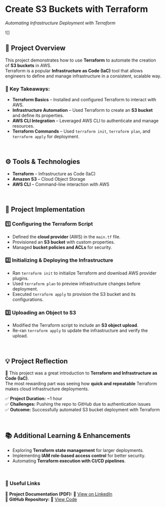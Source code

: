 # Create S3 Buckets with Terraform  
*Automating Infrastructure Deployment with Terraform*

![]

## 📌 Project Overview  
This project demonstrates how to use **Terraform** to automate the creation of **S3 buckets** in AWS.  
Terraform is a popular **Infrastructure as Code (IaC)** tool that allows engineers to define and manage infrastructure in a consistent, scalable way.  

### **🎯 Key Takeaways:**  
- **Terraform Basics** – Installed and configured Terraform to interact with AWS.  
- **Infrastructure Automation** – Used Terraform to create an **S3 bucket** and define its properties.  
- **AWS CLI Integration** – Leveraged AWS CLI to authenticate and manage resources.  
- **Terraform Commands** – Used `terraform init`, `terraform plan`, and `terraform apply` for deployment.  

<br>

## **⚙ Tools & Technologies**  
- **Terraform** – Infrastructure as Code (IaC)  
- **Amazon S3** – Cloud Object Storage  
- **AWS CLI** – Command-line interaction with AWS  

<br>

## **🔧 Project Implementation**  

### **1️⃣ Configuring the Terraform Script**  
- Defined the **cloud provider** (AWS) in the `main.tf` file.  
- Provisioned an **S3 bucket** with custom properties.  
- Managed **bucket policies and ACLs** for security.  

### **2️⃣ Initializing & Deploying the Infrastructure**  
- Ran `terraform init` to initialize Terraform and download AWS provider plugins.  
- Used `terraform plan` to preview infrastructure changes before deployment.  
- Executed `terraform apply` to provision the S3 bucket and its configurations.  

### **3️⃣ Uploading an Object to S3**  
- Modified the Terraform script to include an **S3 object upload**.  
- Re-ran `terraform apply` to update the infrastructure and verify the upload.  

<br>

## **💡 Project Reflection**  
🚀 This project was a great introduction to **Terraform and Infrastructure as Code (IaC)**.  
The most rewarding part was seeing how **quick and repeatable** Terraform makes cloud infrastructure deployments.  

✅ **Project Duration:** ~1 hour  
✅ **Challenges:** Pushing the repo to GitHub due to authentication issues  
✅ **Outcome:** Successfully automated S3 bucket deployment with Terraform  

<br>

## **📚 Additional Learning & Enhancements**  
- Exploring **Terraform state management** for larger deployments.  
- Implementing **IAM role-based access control** for better security.  
- Automating **Terraform execution with CI/CD pipelines**.  

<br>

### **📎 Useful Links**  
📄 **Project Documentation (PDF):** 🔗 [View on LinkedIn](https://www.linkedin.com/feed/update/urn:li:activity:7299317851033583616/)  
📂 **GitHub Repository:** 🔗 [View Code](https://github.com/joeycloudio/terraform-s3-setup/blob/master/main.tf)
